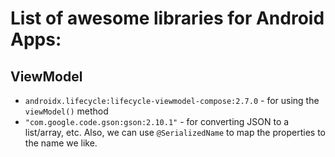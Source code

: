 # List of awesome libraries for Android Apps:

## ViewModel
- `androidx.lifecycle:lifecycle-viewmodel-compose:2.7.0` - for using the `viewModel()` method
- `"com.google.code.gson:gson:2.10.1"` - for converting JSON to a list/array, etc.  Also, we can use `@SerializedName` to map the properties to the name we like.


